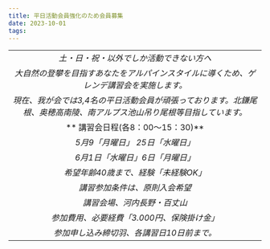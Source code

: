 ```yaml
---
title: 平日活動会員強化のため会員募集
date: 2023-10-01
tags: 
---
```


| |
|:-----:|
|*土・日・祝・以外でしか活動できない方へ*|
|*大自然の登攀を目指すあなたをアルパインスタイルに導くため、ゲレンデ講習会を実施します。*|
|*現在、我が会では3,4名の平日活動会員が頑張っております。北鎌尾根、奥穂高南陵、南アルプス池山吊り尾根等目指しています。*|
|** 講習会日程(各8：00～15：30)** |
|*5月9「月曜日」 25日「水曜日」*|
|*6月1日「水曜日」6日「月曜日」*|
|*希望年齢40歳まで、経験「未経験OK」*|
|*講習参加条件は、原則入会希望*|
|*講習会場、河内長野・百丈山*|
|*参加費用、必要経費「3.000円、保険掛け金」*|
|*参加申し込み締切羽、各講習日10日前まで。*|
